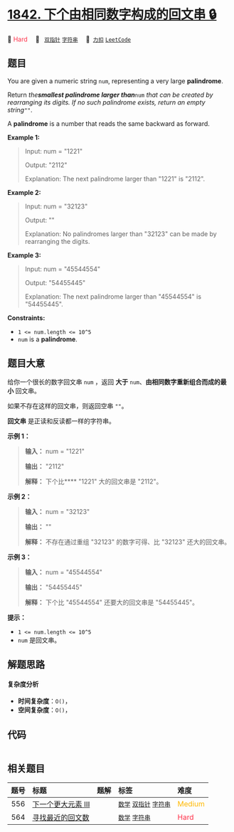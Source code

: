 # [1842. 下个由相同数字构成的回文串 🔒](https://2xiao.github.io/leetcode-js/problem/1842.html)

🔴 <font color=#ff334b>Hard</font>&emsp; 🔖&ensp; [`双指针`](/tag/two-pointers.md) [`字符串`](/tag/string.md)&emsp; 🔗&ensp;[`力扣`](https://leetcode.cn/problems/next-palindrome-using-same-digits) [`LeetCode`](https://leetcode.com/problems/next-palindrome-using-same-digits)

## 题目

You are given a numeric string `num`, representing a very large
**palindrome**.

Return _the**smallest palindrome larger than**_`num` _that can be created by
rearranging its digits. If no such palindrome exists, return an empty
string_`""`.

A **palindrome** is a number that reads the same backward as forward.



**Example 1:**

> Input: num = "1221"
> 
> Output: "2112"
> 
> Explanation:  The next palindrome larger than "1221" is "2112".

**Example 2:**

> Input: num = "32123"
> 
> Output: ""
> 
> Explanation:  No palindromes larger than "32123" can be made by rearranging the digits.

**Example 3:**

> Input: num = "45544554"
> 
> Output: "54455445"
> 
> Explanation: The next palindrome larger than "45544554" is "54455445".

**Constraints:**

  * `1 <= num.length <= 10^5`
  * `num` is a **palindrome**.


## 题目大意

给你一个很长的数字回文串 `num` ，返回 **大于** `num`、**由相同数字重新组合而成的最小** 回文串。

如果不存在这样的回文串，则返回空串 `""`。

**回文串** 是正读和反读都一样的字符串。

**示例 1：**

> 
> 
> 
> 
> 
> **输入：** num = "1221"
> 
> **输出：** "2112"
> 
> **解释：** 下个比**** "1221" 大的回文串是 "2112"。
> 
> 

**示例 2：**

> 
> 
> 
> 
> 
> **输入：** num = "32123"
> 
> **输出：** ""
> 
> **解释：** 不存在通过重组 "32123" 的数字可得、比 "32123" 还大的回文串。
> 
> 

**示例 3：**

> 
> 
> 
> 
> 
> **输入：** num = "45544554"
> 
> **输出：** "54455445"
> 
> **解释：** 下个比 "45544554" 还要大的回文串是 "54455445"。
> 
> 

**提示：**

  * `1 <= num.length <= 10^5`
  * `num` 是回文串。


## 解题思路

#### 复杂度分析

- **时间复杂度**：`O()`，
- **空间复杂度**：`O()`，

## 代码

```javascript

```

## 相关题目

<!-- prettier-ignore -->
| 题号 | 标题 | 题解 | 标签 | 难度 |
| :------: | :------ | :------: | :------ | :------ |
| 556 | [下一个更大元素 III](https://leetcode.com/problems/next-greater-element-iii) |  |  [`数学`](/tag/math.md) [`双指针`](/tag/two-pointers.md) [`字符串`](/tag/string.md) | <font color=#ffb800>Medium</font> |
| 564 | [寻找最近的回文数](https://leetcode.com/problems/find-the-closest-palindrome) |  |  [`数学`](/tag/math.md) [`字符串`](/tag/string.md) | <font color=#ff334b>Hard</font> |